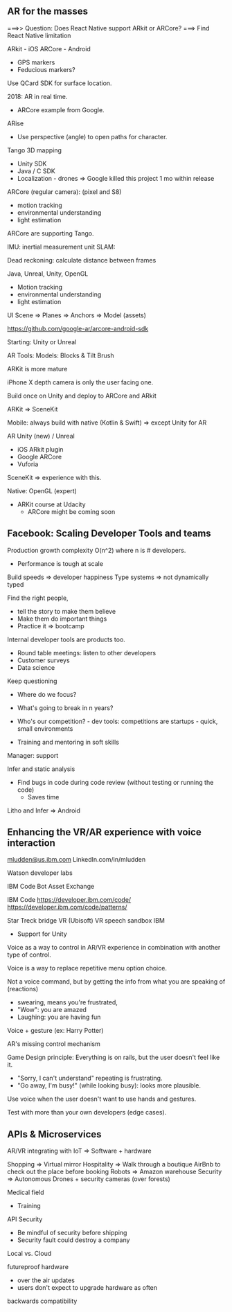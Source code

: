 ## AR for the masses

===>> Question: Does React Native support ARkit or ARCore?
===> Find React Native limitation

ARkit - iOS
ARCore - Android

* GPS markers
* Feducious markers?

Use QCard SDK for surface location.

2018: AR in real time.
* ARCore example from Google.

ARise
  * Use perspective (angle) to open paths for character.

Tango 3D mapping
  * Unity SDK
  * Java / C SDK
  * Localization - drones
=> Google killed this project 1 mo within release

ARCore (regular camera): (pixel and S8)
* motion tracking
* environmental understanding
* light estimation

ARCore are supporting Tango.

IMU: inertial measurement unit
SLAM:

Dead reckoning: calculate distance between frames

Java, Unreal, Unity, OpenGL

* Motion tracking
* environmental understanding
* light estimation

UI Scene => Planes => Anchors => Model (assets)

https://github.com/google-ar/arcore-android-sdk

Starting: Unity or Unreal

AR Tools:
Models: Blocks & Tilt Brush

ARKit is more mature

iPhone X depth camera is only the user facing one.

Build once on Unity and deploy to ARCore and ARkit

ARKit => SceneKit

Mobile: always build with native (Kotlin & Swift)
=> except Unity for AR

AR Unity (new) / Unreal
* iOS ARkit plugin
* Google ARCore
* Vuforia

SceneKit => experience with this.

Native: OpenGL (expert)

* ARKit course at Udacity
  * ARCore might be coming soon

## Facebook: Scaling Developer Tools and teams

Production growth complexity O(n^2) where n is # developers.

* Performance is tough at scale

Build speeds => developer happiness
Type systems => not dynamically typed

Find the right people,
* tell the story to make them believe
* Make them do important things
* Practice it => bootcamp

Internal developer tools are products too.

* Round table meetings: listen to other developers
* Customer surveys
* Data science

Keep questioning
* Where do we focus?
* What's going to break in n years?
* Who's our competition? - dev tools: competitions are startups - quick, small environments

* Training and mentoring in soft skills

Manager: support

Infer and static analysis
* Find bugs in code during code review (without testing or running the code)
  * Saves time

Litho and Infer => Android

## Enhancing the VR/AR experience with voice interaction

mludden@us.ibm.com
LinkedIn.com/in/mludden

Watson developer labs

IBM Code Bot Asset Exchange

IBM Code
https://developer.ibm.com/code/
https://developer.ibm.com/code/patterns/

Star Treck bridge VR (Ubisoft)
VR speech sandbox IBM

* Support for Unity

Voice as a way to control in AR/VR experience in combination with another type of control.

Voice is a way to replace repetitive menu option choice.

Not a voice command, but by getting the info from what you are speaking of (reactions)
  * swearing, means you're frustrated,
  * "Wow": you are amazed
  * Laughing: you are having fun

Voice + gesture (ex: Harry Potter)

AR's missing control mechanism

Game Design principle: Everything is on rails, but the user doesn't feel like it.
  * "Sorry, I can't understand" repeating is frustrating.
  * "Go away, I'm busy!" (while looking busy): looks more plausible.

Use voice when the user doesn't want to use hands and gestures.

Test with more than your own developers (edge cases).

## APIs & Microservices

AR/VR integrating with IoT
  => Software + hardware

Shopping => Virtual mirror
Hospitality => Walk through a boutique AirBnb to check out the place before booking
Robots => Amazon warehouse
Security => Autonomous Drones + security cameras (over forests)

Medical field
  * Training

API Security
* Be mindful of security before shipping
* Security fault could destroy a company

Local vs. Cloud

futureproof hardware
* over the air updates
* users don't expect to upgrade hardware as often

backwards compatibility
